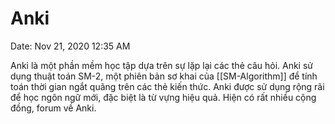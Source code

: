 # Anki

Date: Nov 21, 2020 12:35 AM

Anki là một phần mềm học tập dựa trên sự lặp lại các thẻ câu hỏi. Anki sử dụng thuật toán SM-2, một phiên bản sơ khai của [[SM-Algorithm]] để tính toán thời gian ngắt quãng trên các thẻ kiến thức. Anki được sử dụng rộng rãi để học ngôn ngữ mới, đặc biệt là từ vựng hiệu quả. Hiện có rất nhiều cộng đồng, forum về Anki.